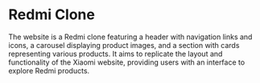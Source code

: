 <h1>Redmi Clone</h1>
<p>The website is a Redmi clone featuring a header with navigation links and icons, a carousel displaying product images, and a section with cards representing various products. It aims to replicate the layout and functionality of the Xiaomi website, providing users with an interface to explore Redmi products.</p>
